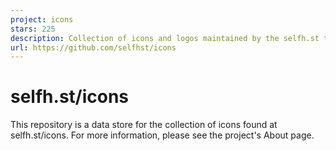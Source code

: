 ```yaml
---
project: icons
stars: 225
description: Collection of icons and logos maintained by the selfh.st team
url: https://github.com/selfhst/icons
---
```


selfh.st/icons
==============

This repository is a data store for the collection of icons found at selfh.st/icons. For more information, please see the project's About page.
